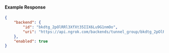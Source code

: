 <!-- Code generated for API Clients. DO NOT EDIT. -->

#### Example Response

```json
{
	"backend": {
		"id": "bkdtg_2pOlRRl3XfXt35IIX6Lu9G1nmOo",
		"uri": "https://api.ngrok.com/backends/tunnel_group/bkdtg_2pOlRRl3XfXt35IIX6Lu9G1nmOo"
	},
	"enabled": true
}
```
